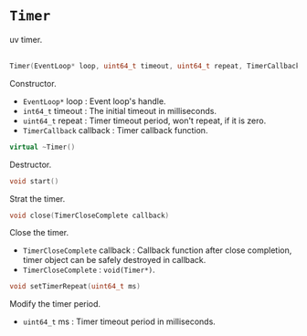 # `Timer`
uv timer.
<br></br>
```C++
Timer(EventLoop* loop, uint64_t timeout, uint64_t repeat, TimerCallback callback)
```
Constructor.
* `EventLoop*` loop : Event loop's handle.
* `int64_t` timeout : The initial timeout in milliseconds.
* `uint64_t` repeat : Timer timeout period, won't repeat, if it is zero.
* `TimerCallback` callback : Timer callback function.

```C++
virtual ~Timer()
```
Destructor.

```C++
void start()
```
Strat the timer.

```C++
void close(TimerCloseComplete callback)
```
Close the timer.
* `TimerCloseComplete` callback : Callback function after close completion, timer object can be safely destroyed in callback.
* `TimerCloseComplete` : `void(Timer*)`.

```C++
void setTimerRepeat(uint64_t ms)
```
Modify the timer period.
* `uint64_t` ms : Timer timeout period in milliseconds.
